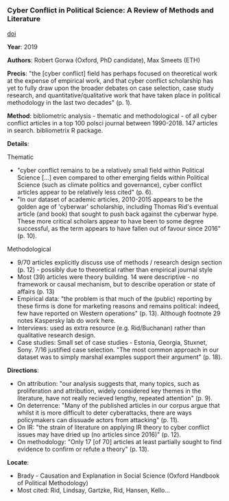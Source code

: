 ### Cyber Conflict in Political Science: A Review of Methods and Literature

[doi]([10.31235/osf.io/fc6sg](https://doi.org/10.31235/osf.io/fc6sg))

**Year**: 2019

**Authors**: Robert Gorwa (Oxford, PhD candidate), Max Smeets (ETH)

**Precis**: "the [cyber conflict] field has perhaps focused on theoretical work at the expense of empirical work, and that cyber conflict scholarship has yet to fully draw upon the broader debates on case selection, case study research, and quantitative/qualitative work that have taken place in political methodology in the last two decades" (p. 1).

**Method**: bibliometric analysis - thematic and methodological - of all cyber conflict articles in a top 100 polsci journal between 1990-2018. 147 articles in search. bibliometrix R package.

**Details**:

Thematic

- "cyber conflict remains to be a relatively small field within Political Science [...] even compared to other emerging fields within Political Science (such as climate politics and governance), cyber conflict articles appear to be relatively less cited" (p. 6).
- "In our dataset of academic articles, 2010-2015 appears to be the golden age of 'cyberwar' scholarship, including Thomas Rid's eventual article (and book) that sought to push back against the cyberwar hype. These more critical scholars appear to have been to some degree successful, as the term appears to have fallen out of favour since 2016" (p. 10).

Methodological 

- 9/70 articles explicitly discuss use of methods / research design section (p. 12) - possibly due to theoretical rather than empirical journal style
- Most (39) articles were theory building. 14 were descriptive - no framework or causal mechanism, but to describe operation or state of affairs (p. 13)
- Empirical data: "the problem is that much of the (public) reporting by these firms is done for marketing reasons and remains political: indeed, few have reported on Western operations" (p. 13). Although footnote 29 notes Kaspersky lab do work here.
- Interviews: used as extra resource (e.g. Rid/Buchanan) rather than qualitative research design.
- Case studies: Small set of case studies - Estonia, Georgia, Stuxnet, Sony. 7/16 justified case selection. "The most common approach in our dataset was to simply marshal examples support their argument" (p. 18).

**Directions**:

- On attribution: "our analysis suggests that, many topics, such as proliferation and attribution, widely considered key themes in the literature, have not really recieved lengthy, repeated attention" (p. 9).
- On deterrence: "Many of the published articles in our corpus argue that whilst it is more difficult to deter cyberattacks, there are ways policymakers can dissuade actors from attacking" (p. 11).
- On IR: "the strain of literature on applying IR theory to cyber conflict issues may have dried up (no articles since 2016)" (p. 12).
- On methodology: "Only 17 [of 70] articles at least partially sought to find evidence to confirm or refute a theory" (p. 13).

**Locate**:

- Brady - Causation and Explanation in Social Science (Oxford Handbook of Political Methodology)
- Most cited: Rid, Lindsay, Gartzke, Rid, Hansen, Kello...